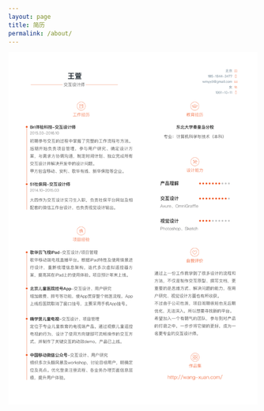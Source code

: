 ```yaml
---
layout: page
title: 简历
permalink: /about/
---
```


![](https://github.com/wmyydi/wmyydi.github.io/blob/master/background/简历.png?raw=true)

